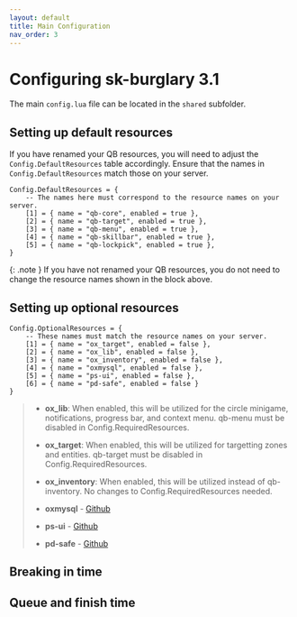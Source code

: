 ```yaml
---
layout: default
title: Main Configuration
nav_order: 3
---
```


# Configuring sk-burglary 3.1

The main `config.lua` file can be located in the `shared` subfolder.

## Setting up default resources

If you have renamed your QB resources, you will need to adjust the `Config.DefaultResources` table accordingly. Ensure that the names in `Config.DefaultResources` match those on your server.

```
Config.DefaultResources = {
    -- The names here must correspond to the resource names on your server.
    [1] = { name = "qb-core", enabled = true },
    [2] = { name = "qb-target", enabled = true },
    [3] = { name = "qb-menu", enabled = true },
    [4] = { name = "qb-skillbar", enabled = true },
    [5] = { name = "qb-lockpick", enabled = true },
}
```

{: .note }
If you have not renamed your QB resources, you do not need to change the resource names shown in the block above.

## Setting up optional resources

```
Config.OptionalResources = {
    -- These names must match the resource names on your server.
    [1] = { name = "ox_target", enabled = false },
    [2] = { name = "ox_lib", enabled = false },
    [3] = { name = "ox_inventory", enabled = false },
    [4] = { name = "oxmysql", enabled = false },
    [5] = { name = "ps-ui", enabled = false },
    [6] = { name = "pd-safe", enabled = false }
}
```

> - **ox_lib**: When enabled, this will be utilized for the circle minigame, notifications, progress bar, and context menu. qb-menu must be disabled in Config.RequiredResources.
>
> - **ox_target**: When enabled, this will be utilized for targetting zones and entities. qb-target must be disabled in Config.RequiredResources.
>
> - **ox_inventory**: When enabled, this will be utilized instead of qb-inventory. No changes to Config.RequiredResources needed.
>
> - **oxmysql** - [Github](https://github.com/overextended/oxmysql)
>
> - **ps-ui** - [Github](https://github.com/Project-Sloth/ps-ui)
>
> - **pd-safe** - [Github](https://github.com/VHall1/pd-safe)

## Breaking in time

## Queue and finish time